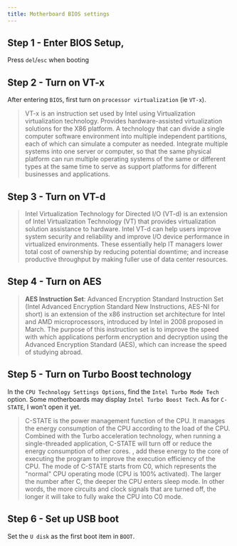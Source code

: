 ```yaml
---
title: Motherboard BIOS settings
---
```


## Step 1 - Enter BIOS Setup,

Press `del`/`esc` when booting

## Step 2 - Turn on VT-x

After entering `BIOS`, first turn on `processor virtualization` (ie `VT-x`).

> VT-x is an instruction set used by Intel using Virtualization virtualization technology. Provides hardware-assisted virtualization solutions for the X86 platform. A technology that can divide a single computer software environment into multiple independent partitions, each of which can simulate a computer as needed. Integrate multiple systems into one server or computer, so that the same physical platform can run multiple operating systems of the same or different types at the same time to serve as support platforms for different businesses and applications.

## Step 3 - Turn on VT-d

> Intel Virtualization Technology for Directed I/O (VT-d) is an extension of Intel Virtualization Technology (VT) that provides virtualization solution assistance to hardware. Intel VT-d can help users improve system security and reliability and improve I/O device performance in virtualized environments. These essentially help IT managers lower total cost of ownership by reducing potential downtime; and increase productive throughput by making fuller use of data center resources.

## Step 4 - Turn on AES

> **AES Instruction Set**: Advanced Encryption Standard Instruction Set (Intel Advanced Encryption Standard New Instructions, AES-NI for short) is an extension of the x86 instruction set architecture for Intel and AMD microprocessors, introduced by Intel in 2008 proposed in March. The purpose of this instruction set is to improve the speed with which applications perform encryption and decryption using the Advanced Encryption Standard (AES), which can increase the speed of studying abroad.

## Step 5 - Turn on Turbo Boost technology

In the `CPU Technology Settings Options`, find the `Intel Turbo Mode Tech` option. Some motherboards may display `Intel Turbo Boost Tech`. As for `C-STATE`, I won’t open it yet.

> C-STATE is the power management function of the CPU. It manages the energy consumption of the CPU according to the load of the CPU. Combined with the Turbo acceleration technology, when running a single-threaded application, C-STATE will turn off or reduce the energy consumption of other cores. , add these energy to the core of executing the program to improve the execution efficiency of the CPU.
> The mode of C-STATE starts from C0, which represents the "normal" CPU operating mode (CPU is 100% activated). The larger the number after C, the deeper the CPU enters sleep mode. In other words, the more circuits and clock signals that are turned off, the longer it will take to fully wake the CPU into C0 mode.

## Step 6 - Set up USB boot

Set the `U disk` as the first boot item in `BOOT`.
